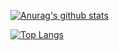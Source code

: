 [![Anurag's github stats](https://github-readme-stats.vercel.app/api?username=phaesoo)](https://github.com/anuraghazra/github-readme-stats)

[![Top Langs](https://github-readme-stats.vercel.app/api/top-langs/?username=phaesoo?hide=c)](https://github.com/anuraghazra/github-readme-stats)
